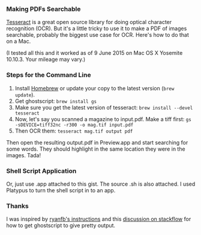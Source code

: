 ### Making PDFs Searchable

[Tesseract](https://code.google.com/p/tesseract-ocr/) is a great open source library for doing optical character recognition (OCR). But it's a little tricky to use it to make a PDF of images searchable, probably the biggest use case for OCR. Here's how to do that on a Mac.

(I tested all this and it worked as of 9 June 2015 on Mac OS X Yosemite 10.10.3. Your mileage may vary.)

### Steps for the Command Line

1. Install [Homebrew](http://brew.sh) or update your copy to the latest version (`brew update`).
2. Get ghostscript:
```brew install gs```
3. Make sure you get the latest version of tesseract:
```brew install --devel tesseract```
4. Now, let's say you scanned a magazine to input.pdf. Make a tiff first:
```gs -sDEVICE=tiff32nc -r300 -o mag.tif input.pdf```
5. Then OCR them:
```tesseract mag.tif output pdf```

Then open the resulting output.pdf in Preview.app and start searching for some words. They should highlight in the same location they were in the images. Tada!

### Shell Script Application

Or, just use .app attached to this gist. The source .sh is also attached. I used Platypus to turn the shell script in to an app.

### Thanks

I was inspired by [ryanfb's instructions](https://ryanfb.github.io/etc/2014/11/13/command_line_ocr_on_mac_os_x.html) and this [discussion on stackflow](http://stackoverflow.com/questions/221455/ghostscript-pdf-tiff-conversion-is-awful-for-me-people-rave-about-it-i-alon) for how to get ghostscript to give pretty output.